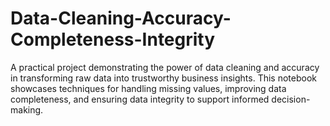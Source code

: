 # Data-Cleaning-Accuracy-Completeness-Integrity
A practical project demonstrating the power of data cleaning and accuracy in transforming raw data into trustworthy business insights. This notebook showcases techniques for handling missing values, improving data completeness, and ensuring data integrity to support informed decision-making.
